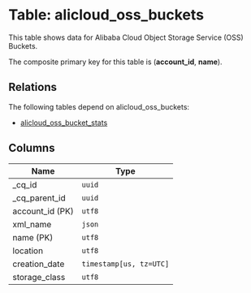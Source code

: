 # Table: alicloud_oss_buckets

This table shows data for Alibaba Cloud Object Storage Service (OSS) Buckets.

The composite primary key for this table is (**account_id**, **name**).

## Relations

The following tables depend on alicloud_oss_buckets:
  - [alicloud_oss_bucket_stats](alicloud_oss_bucket_stats.md)

## Columns

| Name          | Type          |
| ------------- | ------------- |
|_cq_id|`uuid`|
|_cq_parent_id|`uuid`|
|account_id (PK)|`utf8`|
|xml_name|`json`|
|name (PK)|`utf8`|
|location|`utf8`|
|creation_date|`timestamp[us, tz=UTC]`|
|storage_class|`utf8`|